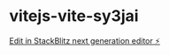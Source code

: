 # vitejs-vite-sy3jai

[Edit in StackBlitz next generation editor ⚡️](https://stackblitz.com/~/github.com/inforpasstech/vitejs-vite-sy3jai)